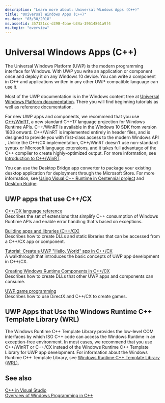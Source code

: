 ```yaml
---
description: "Learn more about: Universal Windows Apps (C++)"
title: "Universal Windows Apps (C++)"
ms.date: "03/30/2018"
ms.assetid: 357121cc-d390-4bae-b34a-39614861a9f4
ms.topic: "overview"
---
```

# Universal Windows Apps (C++)

The Universal Windows Platform (UWP) is the modern programming interface for Windows. With UWP you write an application or component once and deploy it on any Windows 10 device. You can write a component in C++ and applications written in any other UWP-compatible language can use it.

Most of the UWP documentation is in the Windows content tree at [Universal Windows Platform documentation](/windows/uwp/). There you will find beginning tutorials as well as reference documentation.

For new UWP apps and components, we recommend that you use [C++/WinRT](/windows/uwp/cpp-and-winrt-apis/), a new standard C++17 language projection for Windows Runtime APIs. C++/WinRT is available in the Windows 10 SDK from version 1803 onward. C++/WinRT is implemented entirely in header files, and is designed to provide you with first-class access to the modern Windows API , Unlike the C++/CX implementation, C++/WinRT doesn't use non-standard syntax or Microsoft language extensions, and it takes full advantage of the C++ compiler to create highly-optimized output. For more information, see [Introduction to C++/WinRT](/windows/uwp/cpp-and-winrt-apis/intro-to-using-cpp-with-winrt).

You can use the Desktop Bridge app converter to package your existing desktop application for deployment through the Microsoft Store. For more information, see [Using Visual C++ Runtime in Centennial project](https://devblogs.microsoft.com/cppblog/using-visual-c-runtime-in-centennial-project/) and [Desktop Bridge](/windows/uwp/porting/desktop-to-uwp-root).

## UWP apps that use C++/CX

[C++/CX language reference](visual-c-language-reference-c-cx.md)\
Describes the set of extensions that simplify C++ consumption of Windows Runtime APIs and enable error handling that's based on exceptions.

[Building apps and libraries (C++/CX)](building-apps-and-libraries-c-cx.md)\
Describes how to create DLLs and static libraries that can be accessed from a C++/CX app or component.

[Tutorial: Create a UWP "Hello, World" app in C++/CX](/windows/uwp/get-started/create-a-basic-windows-10-app-in-cpp)\
A walkthrough that introduces the basic concepts of UWP app development in C++/CX.

[Creating Windows Runtime Components in C++/CX](/windows/uwp/winrt-components/creating-windows-runtime-components-in-cpp)\
Describes how to create DLLs that other UWP apps and components can consume.

[UWP game programming](/windows/uwp/gaming/)\
Describes how to use DirectX and C++/CX to create games.

## UWP Apps that Use the Windows Runtime C++ Template Library (WRL)

The Windows Runtime C++ Template Library provides the low-level COM interfaces by which ISO C++ code can access the Windows Runtime in an exception-free environment. In most cases, we recommend that you use C++/WinRT or C++/CX instead of the Windows Runtime C++ Template Library for UWP app development. For information about the Windows Runtime C++ Template Library, see [Windows Runtime C++ Template Library (WRL)](wrl/windows-runtime-cpp-template-library-wrl.md).

## See also

[C++ in Visual Studio](../overview/visual-cpp-in-visual-studio.md)<br/>
[Overview of Windows Programming in C++](../windows/overview-of-windows-programming-in-cpp.md)<br/>
